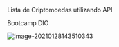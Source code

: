 Lista de Criptomoedas utilizando API

Bootcamp DIO

![image-20210128143510343](https://github.com/rodrigokamenach/criptomoedas/blob/master/src/geral.png)
